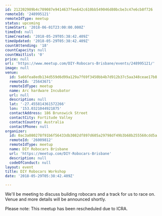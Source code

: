 ```yaml
---
id: 212202989b4c709087e9414637fee642c610bb549046d80bcbe3c47e6cb8f726
remoteId: '248995121'
remoteIdType: meetup
status: upcoming
timeStart: '2018-06-01T23:00:00.000Z'
timeEnd: null
timeCreated: '2018-05-29T05:38:42.409Z'
timeUpdated: '2018-05-29T05:38:42.409Z'
countAttending: '18'
countCapacity: null
countWaitlist: '0'
price: null
url: 'https://www.meetup.com/DIY-Robocars-Brisbane/events/248995121/'
image: null
venue:
  id: 5a66fea8edb134d559d6d99a129a7f69f3450bb4b7d912b37c5aa348ceae17b8
  remoteId: '25643671'
  remoteIdType: meetup
  name: Arc hardware Incubator
  url: null
  description: null
  lat: '-27.455814361572266'
  lon: '153.0321044921875'
  contactAddress: 186 Brunswick Street
  contactCity: Fortitude Valley
  contactCountry: Australia
  contactPhone: null
organizer:
  id: 0ac3a080278f91b6f56433db3082df897d605a29798df49b3b68b255560cdd5a
  remoteId: '26009812'
  remoteIdType: meetup
  name: DIY Robocars Brisbane
  url: 'https://meetup.com/DIY-Robocars-Brisbane'
  description: null
  codeOfConduct: null
layout: event
title: DIY Robocars Workshop
date: '2018-05-29T05:38:42.409Z'

---
```

<p>We'll be meeting to discuss building robocars and a track for us to race on. Venue and more details will be announced shortly.</p> <p>Please note: This meetup has been rescheduled due to ICRA.</p>
